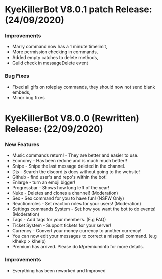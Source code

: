 # KyeKillerBot V8.0.1 patch Release: (24/09/2020)

### Improvements

- Marry command now has a 1 minute timelimit,
- More permission checking in commands,
- Added empty catches to delete methods,
- Guild check in messageDelete event

### Bug Fixes

- Fixed all gifs on roleplay commands, they should now not send blank embeds,
- Minor bug fixes

# KyeKillerBot V8.0.0 (Rewritten) Release: (22/09/2020)

### New Features

- Music commands return! - They are better and easier to use.
- Economy - Has been redone and is much much better!!
- Snipe - Snipe the last message deleted in the channel.
- Djs - Search the discord.js docs without going to the website!
- Github - find user's and repo's within the bot!
- Enlarge - turn an emoji bigger!
- Progressbar - Shows how long left of the year!
- Nuke - Deletes and clones a channel! (Moderation)
- Sex - Sex command for you to have fun! (NSFW Only)
- Reactionroles - Set reaction roles for your users! (Moderation)
- Settings commands System - Set how you want the bot to do events! (Moderation)
- Tags - Add tags for your members. (E.g FAQ)
- Ticket System - Support tickets for your server!
- Currency - Convert your money currency to another currency!
- You can now edit your messages to correct a misspell command. (e.g k!hekp > k!help)
- Premium has arrived. Please do k!premiuminfo for more details.

### Improvements

- Everything has been reworked and Improved
